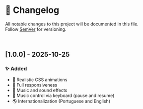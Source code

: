 # 📝 Changelog

All notable changes to this project will be documented in this file.  
Follow [SemVer](http://semver.org/) for versioning.

<br>

## [1.0.0] - 2025-10-25

### ✨ Added
- 🎨 Realistic CSS animations
- 📐 Full responsiveness
- 🎵 Music and sound effects
- 🎹 Music control via keyboard (pause and resume)
- 🌎 Internationalization (Portuguese and English)
